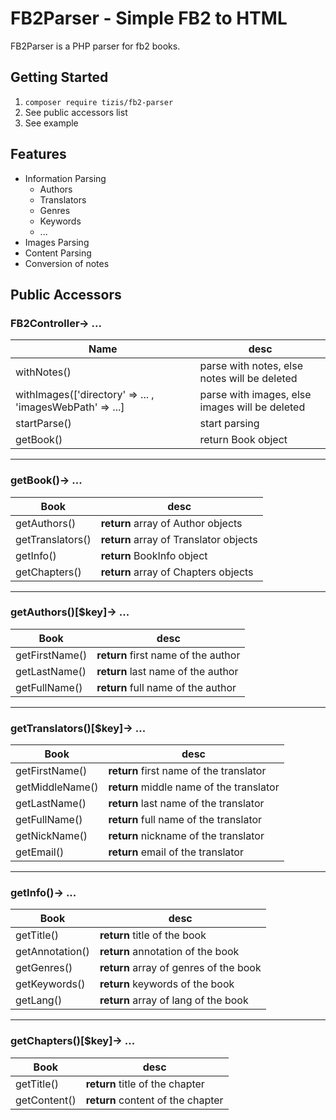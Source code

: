 
# FB2Parser - Simple FB2 to HTML

FB2Parser is a PHP parser for fb2 books.

## Getting Started
1. `composer require tizis/fb2-parser`
2. See public accessors list 
3. See example
## Features
- Information Parsing
    - Authors
    - Translators
    - Genres
    - Keywords
    - ...
- Images Parsing
- Content Parsing
- Conversion of notes
## Public Accessors
### FB2Controller-> ...
| Name | desc |
|--|--|
| withNotes() |  parse with notes, else notes will be deleted|
| withImages(['directory' => ... , 'imagesWebPath' => ...] |  parse with images, else images will be deleted|
| startParse()|  start parsing|
| getBook() |  return Book object|
--------
### getBook()-> ...
| Book | desc |
|--|--|
| getAuthors() |  **return** array of Author objects|
| getTranslators() |  **return** array of Translator objects|
| getInfo() |  **return** BookInfo object|
| getChapters() |  **return** array of Chapters objects|
--------
### getAuthors()[$key]-> ...
| Book | desc |
|--|--|
| getFirstName() |  **return** first name of the author|
| getLastName() |  **return** last name of the author|
| getFullName() |  **return** full name of the author|
--------
### getTranslators()[$key]-> ...
| Book | desc |
|--|--|
| getFirstName() |  **return** first name of the translator|
| getMiddleName() |  **return** middle name of the translator|
| getLastName() |  **return** last name of the translator|
| getFullName() |  **return** full name of the translator|
| getNickName() |  **return** nickname of the translator|
| getEmail() |  **return** email of the translator|
--------
### getInfo()-> ...
| Book | desc |
|--|--|
| getTitle() |  **return** title of the book|
| getAnnotation() |  **return** annotation of the book|
| getGenres() |  **return** array of genres of the book|
| getKeywords() |  **return** keywords of the book|
| getLang() |  **return** array of lang of the book|
--------
### getChapters()[$key]-> ...
| Book | desc |
|--|--|
| getTitle() |  **return** title of the chapter|
| getContent() |  **return** content of the chapter|
